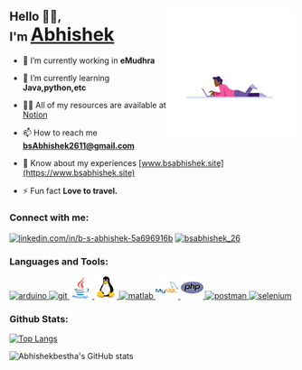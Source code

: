 <section id="introduction">
  <img align="right" alt="GIF" width="45%" src="https://github.com/Abhishekbestha/Abhishekbestha/blob/main/works/1.gif" />
  <h1>Hello 👋🏻,<br>I'm 
  <a style="font-size: 2rem;" href="https://bsabhishek.site">Abhishek</a>
  </h1>
</section>

<!-- <h1 align="center">Hi 👋, I'm B S Abhishek</h1>
<h3 align="center">A passionate automation testing & python developer.</h3> -->

- 🔭 I’m currently working in **eMudhra**

- 🌱 I’m currently learning **Java,python,etc**

- 👨‍💻 All of my resources are available at [Notion](https://www.notion.so/bsabhishek/Learning-Hub-ace3e3aa8d1f401bb681c70053e8609d)

- 📫 How to reach me **bsAbhishek2611@gmail.com**

- 📄 Know about my experiences [www.bsabhishek.site](https://www.bsabhishek.site)

- ⚡ Fun fact **Love to travel.**

<h3 align="left">Connect with me:</h3>
<p align="left">
<a href="https://www.linkedin.com/in/b-s-abhishek-5a696916b/" target="blank"><img align="center" src="https://raw.githubusercontent.com/rahuldkjain/github-profile-readme-generator/master/src/images/icons/Social/linked-in-alt.svg" alt="linkedin.com/in/b-s-abhishek-5a696916b" height="30" width="40" /></a>
<a href="https://instagram.com/abhishek.bestha" target="blank"><img align="center" src="https://raw.githubusercontent.com/rahuldkjain/github-profile-readme-generator/master/src/images/icons/Social/instagram.svg" alt="bsabhishek_26" height="30" width="40" /></a>
</p>

<h3 align="left">Languages and Tools:</h3>
<p align="left"> <a href="https://www.arduino.cc/" target="_blank" rel="noreferrer"> <img src="https://cdn.worldvectorlogo.com/logos/arduino-1.svg" alt="arduino" width="40" height="40"/> </a> <a href="https://git-scm.com/" target="_blank" rel="noreferrer"> <img src="https://www.vectorlogo.zone/logos/git-scm/git-scm-icon.svg" alt="git" width="40" height="40"/> </a> <a href="https://www.java.com" target="_blank" rel="noreferrer"> <img src="https://raw.githubusercontent.com/devicons/devicon/master/icons/java/java-original.svg" alt="java" width="40" height="40"/> </a> <a href="https://www.linux.org/" target="_blank" rel="noreferrer"> <img src="https://raw.githubusercontent.com/devicons/devicon/master/icons/linux/linux-original.svg" alt="linux" width="40" height="40"/> </a> <a href="https://www.mathworks.com/" target="_blank" rel="noreferrer"> <img src="https://upload.wikimedia.org/wikipedia/commons/2/21/Matlab_Logo.png" alt="matlab" width="40" height="40"/> </a> <a href="https://www.mysql.com/" target="_blank" rel="noreferrer"> <img src="https://raw.githubusercontent.com/devicons/devicon/master/icons/mysql/mysql-original-wordmark.svg" alt="mysql" width="40" height="40"/> </a> <a href="https://www.php.net" target="_blank" rel="noreferrer"> <img src="https://raw.githubusercontent.com/devicons/devicon/master/icons/php/php-original.svg" alt="php" width="40" height="40"/> </a> <a href="https://postman.com" target="_blank" rel="noreferrer"> <img src="https://www.vectorlogo.zone/logos/getpostman/getpostman-icon.svg" alt="postman" width="40" height="40"/> </a> <a href="https://www.selenium.dev" target="_blank" rel="noreferrer"> <img src="https://raw.githubusercontent.com/detain/svg-logos/780f25886640cef088af994181646db2f6b1a3f8/svg/selenium-logo.svg" alt="selenium" width="40" height="40"/> </a> </p>


<section>
  <h3> Github Stats: </h3>
  
[![Top Langs](https://github-readme-stats.vercel.app/api/top-langs/?username=Abhishekbestha&layout=compact)](https://github.com/Abhishekbestha/github-readme-stats)

![Abhishekbestha's GitHub stats](https://github-readme-stats.vercel.app/api?username=Abhishekbestha&include_all_commits=true)
  
</section>

